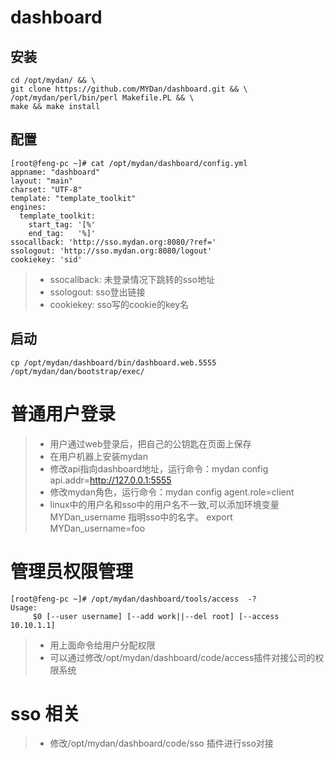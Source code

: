 # dashboard

## 安装
```
cd /opt/mydan/ && \
git clone https://github.com/MYDan/dashboard.git && \
/opt/mydan/perl/bin/perl Makefile.PL && \
make && make install
```

## 配置
```
[root@feng-pc ~]# cat /opt/mydan/dashboard/config.yml
appname: "dashboard"
layout: "main"
charset: "UTF-8"
template: "template_toolkit"
engines:
  template_toolkit:
    start_tag: '[%'
    end_tag:   '%]'
ssocallback: 'http://sso.mydan.org:8080/?ref='
ssologout: 'http://sso.mydan.org:8080/logout'
cookiekey: 'sid'
```

> * ssocallback: 未登录情况下跳转的sso地址
> * ssologout: sso登出链接
> * cookiekey: sso写的cookie的key名

## 启动
```
cp /opt/mydan/dashboard/bin/dashboard.web.5555 /opt/mydan/dan/bootstrap/exec/
```

# 普通用户登录

> * 用户通过web登录后，把自己的公钥匙在页面上保存
> * 在用户机器上安装mydan
> * 修改api指向dashboard地址，运行命令：mydan config api.addr=http://127.0.0.1:5555
> * 修改mydan角色，运行命令：mydan config agent.role=client
> * linux中的用户名和sso中的用户名不一致,可以添加环境变量 MYDan_username 指明sso中的名字。 export MYDan_username=foo

# 管理员权限管理
```
[root@feng-pc ~]# /opt/mydan/dashboard/tools/access  -?
Usage:
     $0 [--user username] [--add work||--del root] [--access 10.10.1.1]
```

> * 用上面命令给用户分配权限
> * 可以通过修改/opt/mydan/dashboard/code/access插件对接公司的权限系统

# sso 相关

> * 修改/opt/mydan/dashboard/code/sso 插件进行sso对接
